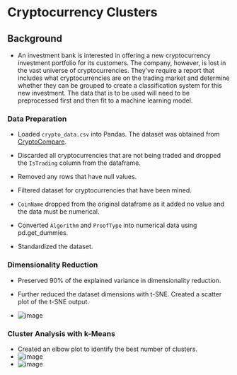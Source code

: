 # Cryptocurrency Clusters

## Background

* An investment bank is interested in offering a new cryptocurrency investment portfolio for its customers. The company, however, is lost in the vast universe of cryptocurrencies. They’ve require a report that includes what cryptocurrencies are on the trading market and determine whether they can be grouped to create a classification system for this new investment. The data that is to be used will need to be preprocessed first and then fit to a machine learning model.

### Data Preparation

* Loaded `crypto_data.csv` into Pandas. The dataset was obtained from [CryptoCompare](https://min-api.cryptocompare.com/data/all/coinlist).

* Discarded all cryptocurrencies that are not being traded and dropped the `IsTrading` column from the dataframe.

* Removed any rows that have null values.

* Filtered dataset for cryptocurrencies that have been mined.

* `CoinName` dropped from the original dataframe as it added no value and the data must be numerical.

* Converted `Algorithm` and `ProofType` into numerical data using pd.get_dummies.

* Standardized the dataset.

### Dimensionality Reduction

* Preserved 90% of the explained variance in dimensionality reduction. 

* Further reduced the dataset dimensions with t-SNE. Created a scatter plot of the t-SNE output.
* ![image](https://user-images.githubusercontent.com/85084734/154164782-6a803f6e-869c-4f6c-9a54-07c4c768c197.png)

### Cluster Analysis with k-Means

* Created an elbow plot to identify the best number of clusters.
* ![image](https://user-images.githubusercontent.com/85084734/154164712-88d4f132-d3aa-4e11-86dc-ecb6320aa5b7.png)
* ![image](https://user-images.githubusercontent.com/85084734/154164834-db9305ac-d4d5-4fab-8840-86028ea1c8f2.png)
